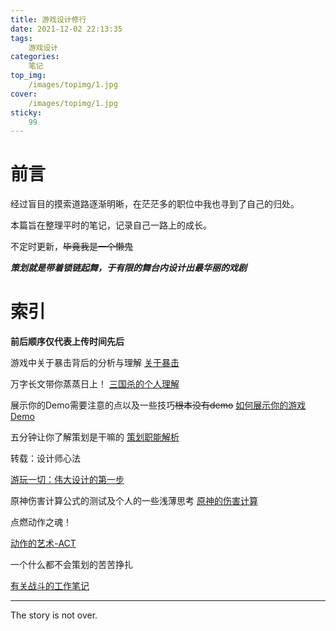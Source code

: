 ```yaml
---
title: 游戏设计修行
date: 2021-12-02 22:13:35
tags:
    游戏设计
categories:
    笔记
top_img:
    /images/topimg/1.jpg
cover:
    /images/topimg/1.jpg
sticky:
    99
---
```


# 前言

经过盲目的摸索道路逐渐明晰，在茫茫多的职位中我也寻到了自己的归处。

本篇旨在整理平时的笔记，记录自己一路上的成长。

不定时更新，~~毕竟我是一个懒鬼~~ 



***策划就是带着锁链起舞，于有限的舞台内设计出最华丽的戏剧***

# 索引

**前后顺序仅代表上传时间先后**

游戏中关于暴击背后的分析与理解
[关于暴击](https://blockedbyrain.github.io/2021/12/01/note/about-critical-hit/)

万字长文带你蒸蒸日上！
[三国杀的个人理解](https://blockedbyrain.github.io/2022/01/25/note/about-sanguosha/)

展示你的Demo需要注意的点以及一些技巧~~根本没有demo~~
[如何展示你的游戏Demo](https://blockedbyrain.github.io/2021/12/15/note/show-your-game/)

五分钟让你了解策划是干嘛的
[策划职能解析](https://blockedbyrain.github.io/2022/01/30/note/designer-responsibilities/)

转载：设计师心法

[游玩一切：伟大设计的第一步](https://blockedbyrain.github.io/2022/02/11/note/first-step-to-great-design/)

原神伤害计算公式的测试及个人的一些浅薄思考
[原神的伤害计算](https://blockedbyrain.github.io/2022/02/11/note/Genshin-damage/)

点燃动作之魂！

[动作的艺术-ACT](https://blockedbyrain.github.io/2022/02/22/note/about-ACT/)

一个什么都不会策划的苦苦挣扎

[有关战斗的工作笔记](https://blockedbyrain.github.io/2022/03/01/note/combat-work-notes/)




---

The story is not over.

